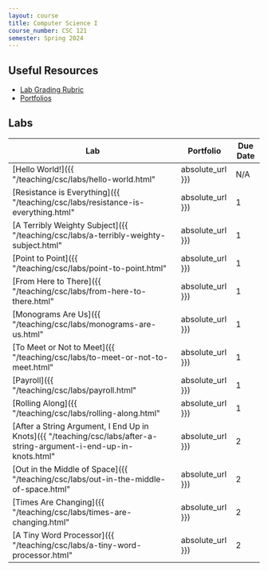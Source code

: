 ```yaml
---
layout: course
title: Computer Science I
course_number: CSC 121
semester: Spring 2024
---
```


## Useful Resources

* [Lab Grading Rubric](./lab-grading-rubric.html)
* [Portfolios](./portfolios.html)

## Labs

| Lab | Portfolio | Due Date |
| --- | --------- | -------- |
| [Hello World!]({{ "/teaching/csc/labs/hello-world.html" | absolute_url }}) | N/A | N/A |
| [Resistance is Everything]({{ "/teaching/csc/labs/resistance-is-everything.html" | absolute_url }}) | 1 | February 18, 2024 |
| [A Terribly Weighty Subject]({{ "/teaching/csc/labs/a-terribly-weighty-subject.html" | absolute_url }}) | 1 | February 25, 2024 |
| [Point to Point]({{ "/teaching/csc/labs/point-to-point.html" | absolute_url }}) | 1 | February 25, 2024 |
| [From Here to There]({{ "/teaching/csc/labs/from-here-to-there.html" | absolute_url }}) | 1 | March 3, 2024 |
| [Monograms Are Us]({{ "/teaching/csc/labs/monograms-are-us.html" | absolute_url }}) | 1 | March 3, 2024 |
| [To Meet or Not to Meet]({{ "/teaching/csc/labs/to-meet-or-not-to-meet.html" | absolute_url }}) | 1 | March 3, 2024 |
| [Payroll]({{ "/teaching/csc/labs/payroll.html" | absolute_url }}) | 1 | March 3, 2024 |
| [Rolling Along]({{ "/teaching/csc/labs/rolling-along.html" | absolute_url }}) | 1 | March 10, 2024 |
| [After a String Argument, I End Up in Knots]({{ "/teaching/csc/labs/after-a-string-argument-i-end-up-in-knots.html" | absolute_url }}) | 2 | March 24, 2024 |
| [Out in the Middle of Space]({{ "/teaching/csc/labs/out-in-the-middle-of-space.html" | absolute_url }}) | 2 | March 24, 2024 |
| [Times Are Changing]({{ "/teaching/csc/labs/times-are-changing.html" | absolute_url }}) | 2 | March 24, 2024 |
| [A Tiny Word Processor]({{ "/teaching/csc/labs/a-tiny-word-processor.html" | absolute_url }}) | 2 | March 24, 2024 |
